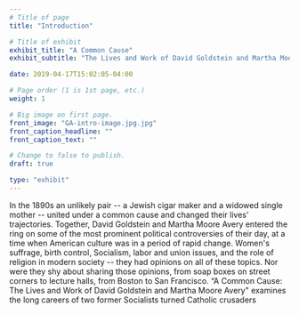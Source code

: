 ```yaml
---
# Title of page
title: "Introduction"

# Title of exhibit
exhibit_title: "A Common Cause"
exhibit_subtitle: "The Lives and Work of David Goldstein and Martha Moore Avery"

date: 2019-04-17T15:02:05-04:00

# Page order (1 is 1st page, etc.)
weight: 1 

# Big image on first page.
front_image: "GA-intro-image.jpg.jpg" 
front_caption_headline: ""
front_caption_text: ""

# Change to false to publish.
draft: true

type: "exhibit"
---
```

In the 1890s an unlikely pair -- a Jewish cigar maker and a widowed single mother -- united under a common cause and changed their lives' trajectories. Together, David Goldstein and Martha Moore Avery entered the ring on some of the most prominent political controversies of their day, at a time when American culture was in a period of rapid change. Women's suffrage, birth control, Socialism, labor and union issues, and the role of religion in modern society -- they had opinions on all of these topics. Nor were they shy about sharing those opinions, from soap boxes on street corners to lecture halls, from Boston to San Francisco. “A Common Cause: The Lives and Work of David Goldstein and Martha Moore Avery" examines the long careers of two former Socialists turned Catholic crusaders
